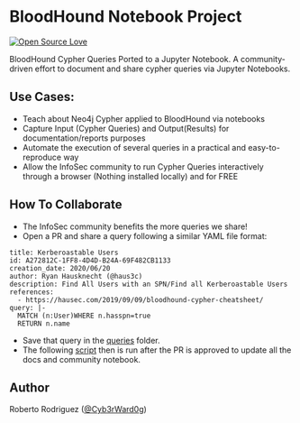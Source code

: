 # BloodHound Notebook Project

[![Open Source Love](https://badges.frapsoft.com/os/v3/open-source.svg?v=103)](https://github.com/ellerbrock/open-source-badges/)

BloodHound Cypher Queries Ported to a Jupyter Notebook. A community-driven effort to document and share cypher queries via Jupyter Notebooks.

## Use Cases:

* Teach about Neo4j Cypher applied to BloodHound via notebooks
* Capture Input (Cypher Queries) and Output(Results) for documentation/reports purposes
* Automate the execution of several queries in a practical and easy-to-reproduce way
* Allow the InfoSec community to run Cypher Queries interactively through a browser (Nothing installed locally) and for FREE

## How To Collaborate

* The InfoSec community benefits the more queries we share!
* Open a PR and share a query following a similar YAML file format:

```
title: Kerberoastable Users
id: A272812C-1FF8-4D4D-B24A-69F482CB1133
creation_date: 2020/06/20
author: Ryan Hausknecht (@haus3c)
description: Find All Users with an SPN/Find all Kerberoastable Users
references:
  - https://hausec.com/2019/09/09/bloodhound-cypher-cheatsheet/
query: |-
  MATCH (n:User)WHERE n.hasspn=true
  RETURN n.name
```
* Save that query in the [queries](queries/) folder.
* The following [script](https://github.com/OTRF/bloodhound-notebook/blob/master/scripts/createCommunityNotebook.py) then is run after the PR is approved to update all the docs and community notebook.

## Author

Roberto Rodriguez ([@Cyb3rWard0g](https://twitter.com/Cyb3rWard0g))